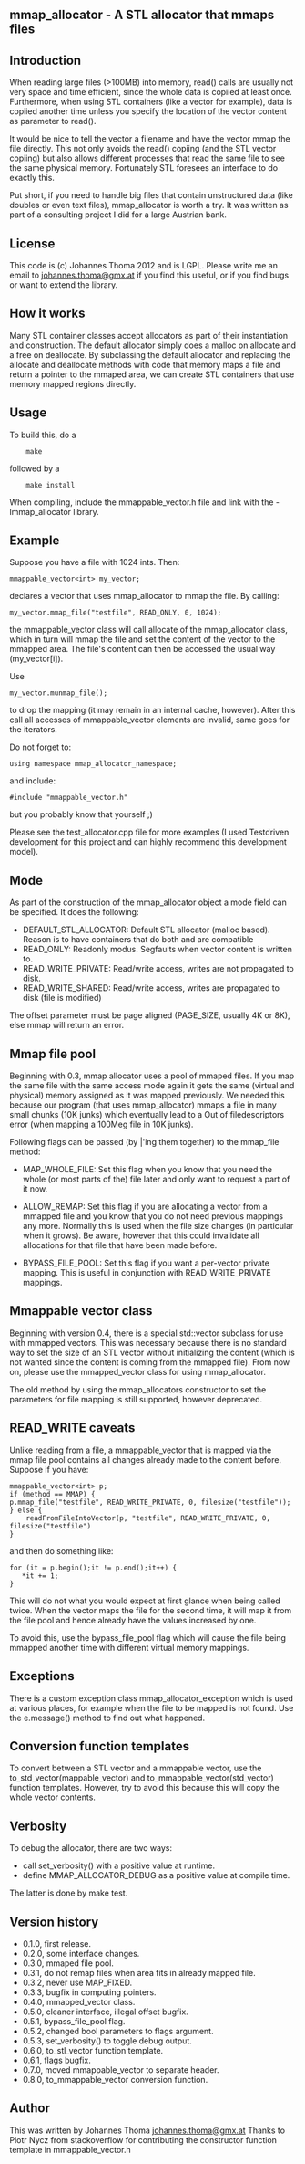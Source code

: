 mmap_allocator - A STL allocator that mmaps files
-------------------------------------------------

Introduction
------------

When reading large files (>100MB) into memory, read() calls are usually 
not very space and time efficient, since the whole data is copiied at
least once. Furthermore, when using STL containers (like a vector for
example), data is copiied another time unless you specify the location
of the vector content as parameter to read(). 

It would be nice to tell the vector a filename and have the vector mmap
the file directly. This not only avoids the read() copiing (and the
STL vector copiing) but also allows different processes that read the
same file to see the same physical memory. Fortunately STL foresees
an interface to do exactly this.

Put short, if you need to handle big files that contain unstructured data 
(like doubles or even text files), mmap_allocator is worth a try. It was
written as part of a consulting project I did for a large Austrian bank.

License
-------

This code is (c) Johannes Thoma 2012 and is LGPL. Please write me an email to 
johannes.thoma@gmx.at if you find this useful, or if you find bugs or want 
to extend the library.

How it works
------------

Many STL container classes accept allocators as part of their instantiation
and construction. The default allocator simply does a malloc on allocate and
a free on deallocate. By subclassing the default allocator and replacing the
allocate and deallocate methods with code that memory maps a file and return
a pointer to the mmaped area, we can create STL containers that use memory
mapped regions directly.

Usage
-----

To build this, do a 

        make

followed by a 

        make install

When compiling, include the mmappable_vector.h file and link with 
the -lmmap_allocator library.

Example
-------

Suppose you have a file with 1024 ints. Then:

	mmappable_vector<int> my_vector;

declares a vector that uses mmap_allocator to mmap the file. By calling:

	my_vector.mmap_file("testfile", READ_ONLY, 0, 1024);

the mmappable_vector class will call allocate of the mmap_allocator
class, which in turn will mmap the file and set the content of the 
vector to the mmapped area. The file's content can then be accessed 
the usual way (my_vector[i]). 

Use 

	my_vector.munmap_file();

to drop the mapping (it may remain in an internal cache, however). After
this call all accesses of mmappable_vector elements are invalid, same
goes for the iterators.

Do not forget to:

	using namespace mmap_allocator_namespace;

and include:

	#include "mmappable_vector.h"

but you probably know that yourself ;)

Please see the test_allocator.cpp file for more examples 
(I used Testdriven development for this project and can highly recommend
this development model).

Mode
----

As part of the construction of the mmap_allocator object a mode field can be 
specified. It does the following:

* DEFAULT_STL_ALLOCATOR: Default STL allocator (malloc based). Reason 
	is to have containers that do both and are compatible
* READ_ONLY: Readonly modus. Segfaults when vector content is written to.
* READ_WRITE_PRIVATE: Read/write access, writes are not propagated to disk.
* READ_WRITE_SHARED: Read/write access, writes are propagated to disk 
	(file is modified)

The offset parameter must be page aligned (PAGE_SIZE, usually 4K or 8K), 
else mmap will return an error.

Mmap file pool
--------------

Beginning with 0.3, mmap allocator uses a pool of mmaped files. If you
map the same file with the same access mode again it gets the same
(virtual and physical) memory assigned as it was mapped previously.
We needed this because our program (that uses mmap_allocator) mmaps
a file in many small chunks (10K junks) which eventually lead to a
Out of filedescriptors error (when mapping a 100Meg file in 10K junks).

Following flags can be passed (by |'ing them together) to the mmap_file
method:

* MAP_WHOLE_FILE: Set this flag when you know that you need
the whole (or most parts of the) file later and only want to 
request a part of it now.

* ALLOW_REMAP: Set this flag if you are allocating a vector
from a mmapped file and you know that you do not need previous
mappings any more. Normally this is used when the file size 
changes (in particular when it grows). Be aware, however that
this could invalidate all allocations for that file that have
been made before.

* BYPASS_FILE_POOL: Set this flag if you want a per-vector
private mapping. This is useful in conjunction with READ_WRITE_PRIVATE
mappings.

Mmappable vector class
----------------------

Beginning with version 0.4, there is a special std::vector subclass 
for use with mmapped vectors. This was necessary because there is
no standard way to set the size of an STL vector without initializing
the content (which is not wanted since the content is coming from the
mmapped file). From now on, please use the mmapped_vector class for
using mmap_allocator.

The old method by using the mmap_allocators constructor to set the
parameters for file mapping is still supported, however deprecated.

READ_WRITE caveats
------------------

Unlike reading from a file, a mmappable_vector that is mapped via
the mmap file pool contains all changes already made to the content
before. Suppose if you have:

    mmappable_vector<int> p;
    if (method == MMAP) {
	p.mmap_file("testfile", READ_WRITE_PRIVATE, 0, filesize("testfile")); 
    } else {
        readFromFileIntoVector(p, "testfile", READ_WRITE_PRIVATE, 0, filesize("testfile")
    }

and then do something like:

    for (it = p.begin();it != p.end();it++) {
       *it += 1;
    }

This will do not what you would expect at first glance when being called
twice. When the vector maps the file for the second time, it will map it
from the file pool and hence already have the values increased by one.

To avoid this, use the bypass_file_pool flag which will cause the file 
being mmapped another time with different virtual memory mappings.

Exceptions
----------

There is a custom exception class mmap_allocator_exception which is
used at various places, for example when the file to be mapped is 
not found. Use the e.message() method to find out what happened.

Conversion function templates
-----------------------------

To convert between a STL vector and a mmappable vector, use the
to_std_vector(mappable_vector) and to_mmappable_vector(std_vector)
function templates. However, try to avoid this because this will
copy the whole vector contents.

Verbosity
---------

To debug the allocator, there are two ways: 

* call set_verbosity() with a positive value at runtime.
* define MMAP_ALLOCATOR_DEBUG as a positive value at compile time.

The latter is done by make test.

Version history
---------------

* 0.1.0, first release.
* 0.2.0, some interface changes.
* 0.3.0, mmaped file pool.
* 0.3.1, do not remap files when area fits in already mapped file.
* 0.3.2, never use MAP_FIXED.
* 0.3.3, bugfix in computing pointers.
* 0.4.0, mmapped_vector class.
* 0.5.0, cleaner interface, illegal offset bugfix.
* 0.5.1, bypass_file_pool flag.
* 0.5.2, changed bool parameters to flags argument.
* 0.5.3, set_verbosity() to toggle debug output.
* 0.6.0, to_stl_vector function template.
* 0.6.1, flags bugfix.
* 0.7.0, moved mmappable_vector to separate header.
* 0.8.0, to_mmappable_vector conversion function.

Author
------

This was written by Johannes Thoma <johannes.thoma@gmx.at>
Thanks to Piotr Nycz from stackoverflow for contributing 
the constructor function template in mmappable_vector.h
